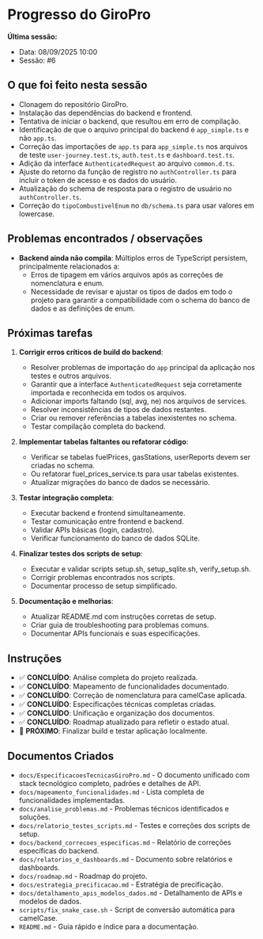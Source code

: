 # Progresso do GiroPro

**Última sessão:**
- Data: 08/09/2025 10:00
- Sessão: #6

## O que foi feito nesta sessão
- Clonagem do repositório GiroPro.
- Instalação das dependências do backend e frontend.
- Tentativa de iniciar o backend, que resultou em erro de compilação.
- Identificação de que o arquivo principal do backend é `app_simple.ts` e não `app.ts`.
- Correção das importações de `app.ts` para `app_simple.ts` nos arquivos de teste `user-journey.test.ts`, `auth.test.ts` e `dashboard.test.ts`.
- Adição da interface `AuthenticatedRequest` ao arquivo `common.d.ts`.
- Ajuste do retorno da função de registro no `authController.ts` para incluir o token de acesso e os dados do usuário.
- Atualização do schema de resposta para o registro de usuário no `authController.ts`.
- Correção do `tipoCombustivelEnum` no `db/schema.ts` para usar valores em lowercase.

## Problemas encontrados / observações
- **Backend ainda não compila**: Múltiplos erros de TypeScript persistem, principalmente relacionados a:
    - Erros de tipagem em vários arquivos após as correções de nomenclatura e enum.
    - Necessidade de revisar e ajustar os tipos de dados em todo o projeto para garantir a compatibilidade com o schema do banco de dados e as definições de enum.

## Próximas tarefas
1. **Corrigir erros críticos de build do backend**:
   - Resolver problemas de importação do `app` principal da aplicação nos testes e outros arquivos.
   - Garantir que a interface `AuthenticatedRequest` seja corretamente importada e reconhecida em todos os arquivos.
   - Adicionar imports faltando (sql, avg, ne) nos arquivos de services.
   - Resolver inconsistências de tipos de dados restantes.
   - Criar ou remover referências a tabelas inexistentes no schema.
   - Testar compilação completa do backend.

2. **Implementar tabelas faltantes ou refatorar código**:
   - Verificar se tabelas fuelPrices, gasStations, userReports devem ser criadas no schema.
   - Ou refatorar fuel_prices_service.ts para usar tabelas existentes.
   - Atualizar migrações do banco de dados se necessário.

3. **Testar integração completa**:
   - Executar backend e frontend simultaneamente.
   - Testar comunicação entre frontend e backend.
   - Validar APIs básicas (login, cadastro).
   - Verificar funcionamento do banco de dados SQLite.

4. **Finalizar testes dos scripts de setup**:
   - Executar e validar scripts setup.sh, setup_sqlite.sh, verify_setup.sh.
   - Corrigir problemas encontrados nos scripts.
   - Documentar processo de setup simplificado.

5. **Documentação e melhorias**:
   - Atualizar README.md com instruções corretas de setup.
   - Criar guia de troubleshooting para problemas comuns.
   - Documentar APIs funcionais e suas especificações.

## Instruções
- ✅ **CONCLUÍDO**: Análise completa do projeto realizada.
- ✅ **CONCLUÍDO**: Mapeamento de funcionalidades documentado.
- ✅ **CONCLUÍDO**: Correção de nomenclatura para camelCase aplicada.
- ✅ **CONCLUÍDO**: Especificações técnicas completas criadas.
- ✅ **CONCLUÍDO**: Unificação e organização dos documentos.
- ✅ **CONCLUÍDO**: Roadmap atualizado para refletir o estado atual.
- 🔄 **PRÓXIMO**: Finalizar build e testar aplicação localmente.

## Documentos Criados
- `docs/EspecificacoesTecnicasGiroPro.md` - O documento unificado com stack tecnológico completo, padrões e detalhes de API.
- `docs/mapeamento_funcionalidades.md` - Lista completa de funcionalidades implementadas.
- `docs/analise_problemas.md` - Problemas técnicos identificados e soluções.
- `docs/relatorio_testes_scripts.md` - Testes e correções dos scripts de setup.
- `docs/backend_correcoes_especificas.md` - Relatório de correções específicas do backend.
- `docs/relatorios_e_dashboards.md` - Documento sobre relatórios e dashboards.
- `docs/roadmap.md` - Roadmap do projeto.
- `docs/estrategia_precificacao.md` - Estratégia de precificação.
- `docs/detalhamento_apis_modelos_dados.md` - Detalhamento de APIs e modelos de dados.
- `scripts/fix_snake_case.sh` - Script de conversão automática para camelCase.
- `README.md` - Guia rápido e índice para a documentação.


